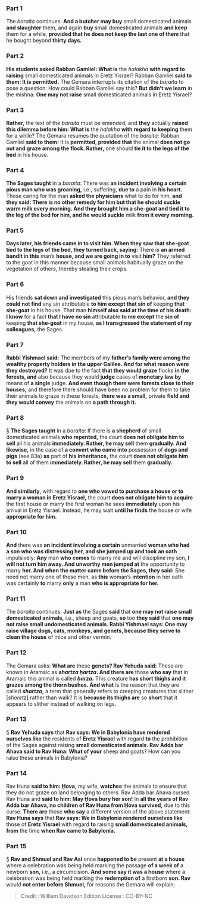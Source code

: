 
### Part 1
The <i>baraita</i> continues: <b>And a butcher may buy</b> small domesticated animals <b>and slaughter</b> them, and again <b>buy</b> small domesticated animals <b>and keep</b> them for a while, <b>provided that he does not keep the last one of them</b> that he bought beyond <b>thirty days.</b>

### Part 2
<b>His students asked Rabban Gamliel: What is</b> the <i>halakha</i> <b>with regard to raising</b> small domesticated animals in Eretz Yisrael? Rabban Gamliel <b>said to them: It is permitted.</b> The Gemara interrupts its citation of the <i>baraita</i> to pose a question: How could Rabban Gamliel say this? <b>But didn’t we learn</b> in the mishna: <b>One may not raise</b> small domesticated animals in Eretz Yisrael?

### Part 3
<b>Rather,</b> the text of the <i>baraita</i> must be emended, and <b>they</b> actually <b>raised this dilemma before him: What is</b> the <i>halakha</i> <b>with regard to keeping</b> them for a while? The Gemara resumes the quotation of the <i>baraita</i>: Rabban Gamliel <b>said to them:</b> It is <b>permitted, provided that</b> the animal <b>does not go out and graze among the flock. Rather,</b> one should <b>tie it to the legs of the bed</b> in his house.

### Part 4
<b>The Sages taught</b> in a <i>baraita</i>: There was <b>an incident involving a certain pious man who was groaning,</b> i.e., suffering, <b>due to</b> a pain in <b>his heart.</b> Those caring for the man <b>asked the physicians</b> what to do for him, <b>and they said: There is no other remedy for him but that he should suckle warm milk every morning. And they brought him a she-goat and tied it to the leg of the bed for him, and he would suckle</b> milk <b>from it every morning.</b>

### Part 5
<b>Days later, his friends came in to visit him. When they saw that she-goat tied to the legs of the bed, they turned back, saying:</b> There is <b>an armed bandit in this</b> man’s <b>house, and we are going in to</b> visit <b>him?</b> They referred to the goat in this manner because small animals habitually graze on the vegetation of others, thereby stealing their crops.

### Part 6
His friends <b>sat down and investigated</b> this pious man’s behavior, <b>and they could not find</b> any sin attributable <b>to him except that sin of</b> keeping <b>that she-goat</b> in his house. That man <b>himself also said at the time of his death: I know</b> for a fact <b>that I have no sin</b> attributable <b>to me except</b> the <b>sin of</b> keeping <b>that she-goat</b> in my house, <b>as I transgressed the statement of my colleagues,</b> the Sages.

### Part 7
<b>Rabbi Yishmael said:</b> The members of my <b>father’s family were among the wealthy property holders in the upper Galilee. And for what reason were they destroyed?</b> It was due to the fact <b>that they would graze</b> flocks <b>in the forests, and</b> also because they would <b>judge</b> cases of <b>monetary law by</b> means of <b>a single</b> judge. <b>And even though there were forests close to their houses,</b> and therefore there should have been no problem for them to take their animals to graze in these forests, <b>there was a small,</b> private <b>field and they would convey</b> the animals on <b>a path through it.</b>

### Part 8
§ <b>The Sages taught</b> in a <i>baraita</i>: If there is <b>a shepherd</b> of small domesticated animals <b>who repented,</b> the court <b>does not obligate him to sell</b> all his animals <b>immediately. Rather, he may sell</b> them <b>gradually. And likewise,</b> in the case of <b>a convert who came into</b> possession of <b>dogs and pigs</b> (see 83a) <b>as</b> part of <b>his inheritance,</b> the court <b>does not obligate him to sell</b> all of them <b>immediately. Rather, he may sell</b> them <b>gradually.</b>

### Part 9
<b>And similarly,</b> with regard to <b>one who vowed to purchase a house or to marry a woman in Eretz Yisrael,</b> the court <b>does not obligate him to acquire</b> the first house or marry the first woman he sees <b>immediately</b> upon his arrival in Eretz Yisrael. Instead, he may wait <b>until he finds</b> the house or wife <b>appropriate for him.</b>

### Part 10
<b>And</b> there was <b>an incident involving a certain</b> unmarried <b>woman who had a son who was distressing her, and she jumped up and took an oath</b> impulsively: <b>Any</b> man <b>who comes</b> to marry me and will discipline my son, <b>I will not turn him away. And unworthy men jumped at</b> the opportunity to marry <b>her. And when the matter came before the Sages, they said:</b> She need not marry one of these men, as <b>this</b> woman’s <b>intention</b> in her oath was certainly <b>to</b> marry <b>only</b> a man <b>who is appropriate for her.</b>

### Part 11
The <i>baraita</i> continues: <b>Just as</b> the Sages <b>said</b> that <b>one may not raise small domesticated animals,</b> i.e., sheep and goats, <b>so</b> too <b>they said</b> that <b>one may not raise small undomesticated animals. Rabbi Yishmael says: One may raise village dogs, cats, monkeys, and genets, because they serve to clean the house</b> of mice and other vermin.

### Part 12
The Gemara asks: <b>What are</b> these <b>genets? Rav Yehuda said:</b> These are known in Aramaic as <b><i>shartza ḥartza</i>. And there are</b> those <b>who say</b> that in Aramaic this animal is called <b><i>ḥarza</i>.</b> This creature <b>has short thighs and it grazes among the thorn bushes. And what</b> is the reason that they are called <b><i>shartza</i>,</b> a term that generally refers to creeping creatures that slither [<i>shoretz</i>] rather than walk? It is <b>because its thighs are</b> so <b>short</b> that it appears to slither instead of walking on legs.

### Part 13
§ <b>Rav Yehuda says</b> that <b>Rav says: We in Babylonia have rendered ourselves like</b> the residents of <b>Eretz Yisrael</b> with regard <b>to</b> the prohibition of the Sages against raising <b>small domesticated animals. Rav Adda bar Ahava said to Rav Huna: What of your</b> sheep and goats? How can you raise these animals in Babylonia?

### Part 14
Rav Huna <b>said to him: Ḥova,</b> my wife, <b>watches</b> the animals to ensure that they do not graze on land belonging to others. Rav Adda bar Ahava cursed Rav Huna and <b>said to him: May Ḥova bury her son!</b> In <b>all the years of Rav Adda bar Ahava, no children of Rav Huna from Ḥova survived,</b> due to this curse. <b>There are</b> those <b>who say</b> a different version of the above statement: <b>Rav Huna says</b> that <b>Rav says: We in Babylonia rendered ourselves like</b> those of <b>Eretz Yisrael</b> with regard <b>to</b> raising <b>small domesticated animals, from</b> the time <b>when Rav came to Babylonia.</b>

### Part 15
§ <b>Rav and Shmuel and Rav Asi</b> once <b>happened to be</b> present <b>at a house</b> where a celebration was being held marking the passage <b>of a week of</b> a newborn <b>son,</b> i.e., a circumcision. <b>And some say it was a house</b> where a celebration was being held marking the <b>redemption of</b> a firstborn <b>son. Rav</b> would <b>not enter before Shmuel,</b> for reasons the Gemara will explain;

>Credit : William Davidson Edition
>License : CC-BY-NC